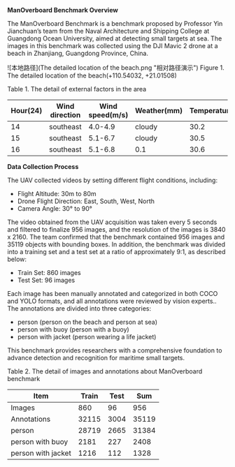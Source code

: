 **ManOverboard Benchmark Overview**

The ManOverboard Benchmark is a benchmark proposed by Professor Yin Jianchuan’s team from the Naval Architecture and Shipping College at Guangdong Ocean University, aimed at detecting small targets at sea. The images in this benchmark was collected using the DJI Mavic 2 drone at a beach in Zhanjiang, Guangdong Province, China. 

![本地路径](The detailed location of the beach.png "相对路径演示") 
Figure 1. The detailed location of the beach(+110.54032, +21.01508)

Table 1. The detail of external factors in the area

|Hour(24)|Wind direction|Wind speed(m/s)|Weather(mm)|Temperature(℃)|Sea wave(m)|
| - | - | - | - | - | - |
|14|southeast|4\.0-4.9|cloudy|30\.2|0\.41|
|15|southeast|5\.1-6.7|cloudy|30\.5|0\.41|
|16|southeast|5\.1-6.8|0\.1|30\.6|0\.41|

**Data Collection Process**

The UAV collected videos by setting different flight conditions, including:

- Flight Altitude: 30m to 80m
- Drone Flight Direction: East, South, West, North
- Camera Angle: 30° to 90°

The video obtained from the UAV acquisition was taken every 5 seconds and filtered to finalize 956 images, and the resolution of the images is 3840 x 2160. The team confirmed that the benchmark contained 956 images and 35119 objects with bounding boxes. In addition, the benchmark was divided into a training set and a test set at a ratio of approximately 9:1, as described below:

- Train Set: 860 images
- Test Set: 96 images

Each image has been manually annotated and categorized in both COCO and YOLO formats, and all annotations were reviewed by vision experts.. The annotations are divided into three categories:

- person (person on the beach and person at sea)
- person with buoy (person with a buoy)
- person with jacket (person wearing a life jacket)

This benchmark provides researchers with a comprehensive foundation to advance detection and recognition for maritime small targets.

Table 2. The detail of images and annotations about ManOverboard benchmark

|Item|Train|Test|Sum|
| - | - | - | - |
|Images|860|96|956|
|Annotations|32115|3004|35119|
|person|28719|2665|31384|
|person with buoy|2181|227|2408|
|person with jacket|1216|112|1328|





